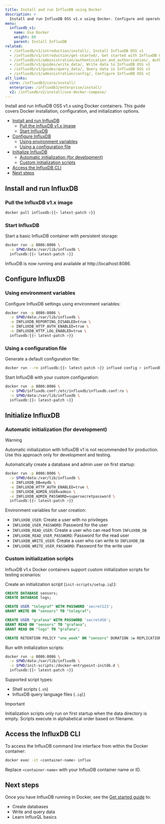 ```yaml
---
title: Install and run InfluxDB using Docker
description: >
  Install and run InfluxDB OSS v1.x using Docker. Configure and operate InfluxDB in a Docker container.
menu:
  influxdb_v1:
    name: Use Docker 
    weight: 60
    parent: Install InfluxDB
related:
  - /influxdb/v1/introduction/install/, Install InfluxDB OSS v1
  - /influxdb/v1/introduction/get-started/, Get started with InfluxDB OSS v1
  - /influxdb/v1/administration/authentication_and_authorization/, Authentication and authorization in InfluxDB OSS v1
  - /influxdb/v1/guides/write_data/, Write data to InfluxDB OSS v1
  - /influxdb/v1/guides/query_data/, Query data in InfluxDB OSS v1
  - /influxdb/v1/administration/config/, Configure InfluxDB OSS v1
alt_links:
  core: /influxdb3/core/install/
  enterprise: /influxdb3/enterprise/install/
  v2: /influxdb/v2/install/use-docker-compose/
---
```


Install and run InfluxDB OSS v1.x using Docker containers.
This guide covers Docker installation, configuration, and initialization options.

- [Install and run InfluxDB](#install-and-run-influxdb)
  - [Pull the InfluxDB v1.x image](#pull-the-influxdb-v1x-image)
  - [Start InfluxDB](#start-influxdb)
- [Configure InfluxDB](#configure-influxdb)
  - [Using environment variables](#using-environment-variables)
  - [Using a configuration file](#using-a-configuration-file)
- [Initialize InfluxDB](#initialize-influxdb)
  - [Automatic initialization (for development)](#automatic-initialization-for-development)
  - [Custom initialization scripts](#custom-initialization-scripts)
- [Access the InfluxDB CLI](#access-the-influxdb-cli)
- [Next steps](#next-steps)


## Install and run InfluxDB

### Pull the InfluxDB v1.x image

```bash
docker pull influxdb:{{< latest-patch >}}
```

### Start InfluxDB

Start a basic InfluxDB container with persistent storage:

```bash
docker run -p 8086:8086 \
  -v $PWD/data:/var/lib/influxdb \
  influxdb:{{< latest-patch >}}
```

InfluxDB is now running and available at http://localhost:8086.

## Configure InfluxDB

### Using environment variables

Configure InfluxDB settings using environment variables:

```bash
docker run -p 8086:8086 \
  -v $PWD/data:/var/lib/influxdb \
  -e INFLUXDB_REPORTING_DISABLED=true \
  -e INFLUXDB_HTTP_AUTH_ENABLED=true \
  -e INFLUXDB_HTTP_LOG_ENABLED=true \
  influxdb:{{< latest-patch >}}
```

### Using a configuration file

Generate a default configuration file:

```bash
docker run --rm influxdb:{{< latest-patch >}} influxd config > influxdb.conf
```

Start InfluxDB with your custom configuration:

```bash
docker run -p 8086:8086 \
  -v $PWD/influxdb.conf:/etc/influxdb/influxdb.conf:ro \
  -v $PWD/data:/var/lib/influxdb \
  influxdb:{{< latest-patch >}}
```

## Initialize InfluxDB

### Automatic initialization (for development)

> [!Warning]
> Automatic initialization with InfluxDB v1 is not recommended for production.
> Use this approach only for development and testing.

Automatically create a database and admin user on first startup:

```bash
docker run -p 8086:8086 \
  -v $PWD/data:/var/lib/influxdb \
  -e INFLUXDB_DB=mydb \
  -e INFLUXDB_HTTP_AUTH_ENABLED=true \
  -e INFLUXDB_ADMIN_USER=admin \
  -e INFLUXDB_ADMIN_PASSWORD=supersecretpassword \
  influxdb:{{< latest-patch >}}
```

Environment variables for user creation:
- `INFLUXDB_USER`: Create a user with no privileges
- `INFLUXDB_USER_PASSWORD`: Password for the user
- `INFLUXDB_READ_USER`: Create a user who can read from `INFLUXDB_DB`
- `INFLUXDB_READ_USER_PASSWORD`: Password for the read user
- `INFLUXDB_WRITE_USER`: Create a user who can write to `INFLUXDB_DB`
- `INFLUXDB_WRITE_USER_PASSWORD`: Password for the write user

### Custom initialization scripts

InfluxDB v1.x Docker containers support custom initialization scripts for testing scenarios:

Create an initialization script (`init-scripts/setup.iql`):

```sql
CREATE DATABASE sensors;
CREATE DATABASE logs;

CREATE USER "telegraf" WITH PASSWORD 'secret123';
GRANT WRITE ON "sensors" TO "telegraf";

CREATE USER "grafana" WITH PASSWORD 'secret456';
GRANT READ ON "sensors" TO "grafana";
GRANT READ ON "logs" TO "grafana";

CREATE RETENTION POLICY "one_week" ON "sensors" DURATION 1w REPLICATION 1 DEFAULT;
```

Run with initialization scripts:

```bash
docker run -p 8086:8086 \
  -v $PWD/data:/var/lib/influxdb \
  -v $PWD/init-scripts:/docker-entrypoint-initdb.d \
  influxdb:{{< latest-patch >}}
```

Supported script types:
- Shell scripts (`.sh`)
- InfluxDB query language files (`.iql`)

> [!Important]
> Initialization scripts only run on first startup when the data directory is empty.
> Scripts execute in alphabetical order based on filename.

## Access the InfluxDB CLI

To access the InfluxDB command line interface from within the Docker container:

```bash
docker exec -it <container-name> influx
```

Replace `<container-name>` with your InfluxDB container name or ID.

## Next steps

Once you have InfluxDB running in Docker, see the [Get started guide](/influxdb/v1/introduction/get-started/) to:
- Create databases
- Write and query data
- Learn InfluxQL basics